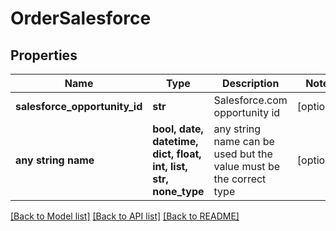 # OrderSalesforce


## Properties
Name | Type | Description | Notes
------------ | ------------- | ------------- | -------------
**salesforce_opportunity_id** | **str** | Salesforce.com opportunity id | [optional] 
**any string name** | **bool, date, datetime, dict, float, int, list, str, none_type** | any string name can be used but the value must be the correct type | [optional]

[[Back to Model list]](../README.md#documentation-for-models) [[Back to API list]](../README.md#documentation-for-api-endpoints) [[Back to README]](../README.md)


